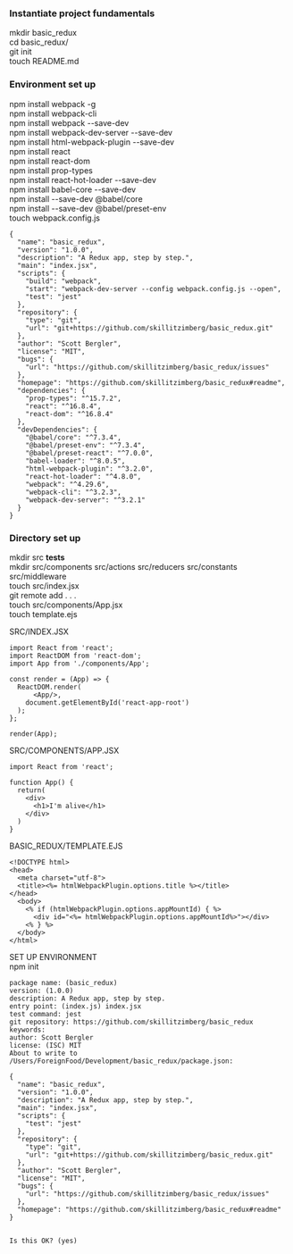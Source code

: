 ### Instantiate project fundamentals
mkdir basic_redux  
cd basic_redux/  
git init  
touch README.md  

### Environment set up
npm install webpack -g  
npm install webpack-cli  
npm install webpack --save-dev  
npm install webpack-dev-server --save-dev  
npm install html-webpack-plugin --save-dev  
npm install react  
npm install react-dom  
npm install prop-types  
npm install react-hot-loader --save-dev  
npm install babel-core --save-dev  
npm install --save-dev @babel/core  
npm install --save-dev @babel/preset-env  
touch webpack.config.js

```
{
  "name": "basic_redux",
  "version": "1.0.0",
  "description": "A Redux app, step by step.",
  "main": "index.jsx",
  "scripts": {
    "build": "webpack",
    "start": "webpack-dev-server --config webpack.config.js --open",
    "test": "jest"
  },
  "repository": {
    "type": "git",
    "url": "git+https://github.com/skillitzimberg/basic_redux.git"
  },
  "author": "Scott Bergler",
  "license": "MIT",
  "bugs": {
    "url": "https://github.com/skillitzimberg/basic_redux/issues"
  },
  "homepage": "https://github.com/skillitzimberg/basic_redux#readme",
  "dependencies": {
    "prop-types": "^15.7.2",
    "react": "^16.8.4",
    "react-dom": "^16.8.4"
  },
  "devDependencies": {
    "@babel/core": "^7.3.4",
    "@babel/preset-env": "^7.3.4",
    "@babel/preset-react": "^7.0.0",
    "babel-loader": "^8.0.5",
    "html-webpack-plugin": "^3.2.0",
    "react-hot-loader": "^4.8.0",
    "webpack": "^4.29.6",
    "webpack-cli": "^3.2.3",
    "webpack-dev-server": "^3.2.1"
  }
}
```

### Directory set up
mkdir src __tests__  
mkdir src/components src/actions src/reducers src/constants src/middleware  
touch src/index.jsx  
git remote add . . .  
touch src/components/App.jsx  
touch template.ejs  


SRC/INDEX.JSX  
```
import React from 'react';
import ReactDOM from 'react-dom';
import App from './components/App';

const render = (App) => {
  ReactDOM.render(
      <App/>,
    document.getElementById('react-app-root')
  );
};

render(App);
```

SRC/COMPONENTS/APP.JSX  
```
import React from 'react';

function App() {
  return(
    <div>
      <h1>I'm alive</h1>
    </div>
  )
}
```

BASIC_REDUX/TEMPLATE.EJS  
```
<!DOCTYPE html>
<head>
  <meta charset="utf-8">
  <title><%= htmlWebpackPlugin.options.title %></title>
</head>
  <body>
    <% if (htmlWebpackPlugin.options.appMountId) { %>
      <div id="<%= htmlWebpackPlugin.options.appMountId%>"></div>
    <% } %>
  </body>
</html>
```

SET UP ENVIRONMENT  
npm init  

```
package name: (basic_redux) 
version: (1.0.0) 
description: A Redux app, step by step.
entry point: (index.js) index.jsx
test command: jest
git repository: https://github.com/skillitzimberg/basic_redux
keywords: 
author: Scott Bergler
license: (ISC) MIT
About to write to /Users/ForeignFood/Development/basic_redux/package.json:

{
  "name": "basic_redux",
  "version": "1.0.0",
  "description": "A Redux app, step by step.",
  "main": "index.jsx",
  "scripts": {
    "test": "jest"
  },
  "repository": {
    "type": "git",
    "url": "git+https://github.com/skillitzimberg/basic_redux.git"
  },
  "author": "Scott Bergler",
  "license": "MIT",
  "bugs": {
    "url": "https://github.com/skillitzimberg/basic_redux/issues"
  },
  "homepage": "https://github.com/skillitzimberg/basic_redux#readme"
}


Is this OK? (yes)
```



